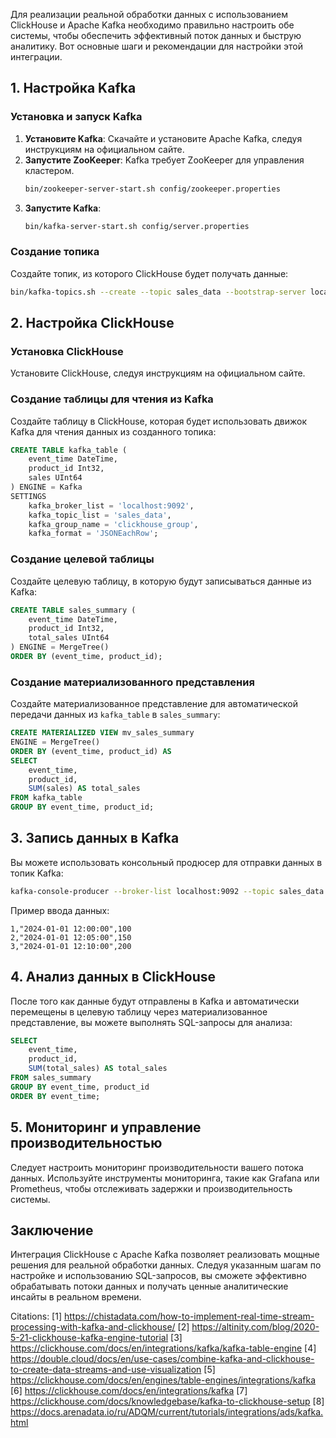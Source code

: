 Для реализации реальной обработки данных с использованием ClickHouse и Apache Kafka необходимо правильно настроить обе системы, чтобы обеспечить эффективный поток данных и быструю аналитику. Вот основные шаги и рекомендации для настройки этой интеграции.

## 1. Настройка Kafka

### Установка и запуск Kafka

1. **Установите Kafka**: Скачайте и установите Apache Kafka, следуя инструкциям на официальном сайте.
2. **Запустите ZooKeeper**: Kafka требует ZooKeeper для управления кластером.
   ```bash
   bin/zookeeper-server-start.sh config/zookeeper.properties
   ```
3. **Запустите Kafka**:
   ```bash
   bin/kafka-server-start.sh config/server.properties
   ```

### Создание топика

Создайте топик, из которого ClickHouse будет получать данные:
```bash
bin/kafka-topics.sh --create --topic sales_data --bootstrap-server localhost:9092 --partitions 3 --replication-factor 1
```

## 2. Настройка ClickHouse

### Установка ClickHouse

Установите ClickHouse, следуя инструкциям на официальном сайте.

### Создание таблицы для чтения из Kafka

Создайте таблицу в ClickHouse, которая будет использовать движок Kafka для чтения данных из созданного топика:

```sql
CREATE TABLE kafka_table (
    event_time DateTime,
    product_id Int32,
    sales UInt64
) ENGINE = Kafka 
SETTINGS 
    kafka_broker_list = 'localhost:9092',
    kafka_topic_list = 'sales_data',
    kafka_group_name = 'clickhouse_group',
    kafka_format = 'JSONEachRow';
```

### Создание целевой таблицы

Создайте целевую таблицу, в которую будут записываться данные из Kafka:

```sql
CREATE TABLE sales_summary (
    event_time DateTime,
    product_id Int32,
    total_sales UInt64
) ENGINE = MergeTree()
ORDER BY (event_time, product_id);
```

### Создание материализованного представления

Создайте материализованное представление для автоматической передачи данных из `kafka_table` в `sales_summary`:

```sql
CREATE MATERIALIZED VIEW mv_sales_summary 
ENGINE = MergeTree() 
ORDER BY (event_time, product_id) AS 
SELECT 
    event_time,
    product_id,
    SUM(sales) AS total_sales 
FROM kafka_table 
GROUP BY event_time, product_id;
```

## 3. Запись данных в Kafka

Вы можете использовать консольный продюсер для отправки данных в топик Kafka:

```bash
kafka-console-producer --broker-list localhost:9092 --topic sales_data --property "parse.key=true" --property "key.separator=:"
```

Пример ввода данных:
```
1,"2024-01-01 12:00:00",100
2,"2024-01-01 12:05:00",150
3,"2024-01-01 12:10:00",200
```

## 4. Анализ данных в ClickHouse

После того как данные будут отправлены в Kafka и автоматически перемещены в целевую таблицу через материализованное представление, вы можете выполнять SQL-запросы для анализа:

```sql
SELECT 
    event_time,
    product_id,
    SUM(total_sales) AS total_sales 
FROM sales_summary 
GROUP BY event_time, product_id 
ORDER BY event_time;
```

## 5. Мониторинг и управление производительностью

Следует настроить мониторинг производительности вашего потока данных. Используйте инструменты мониторинга, такие как Grafana или Prometheus, чтобы отслеживать задержки и производительность системы.

## Заключение

Интеграция ClickHouse с Apache Kafka позволяет реализовать мощные решения для реальной обработки данных. Следуя указанным шагам по настройке и использованию SQL-запросов, вы сможете эффективно обрабатывать потоки данных и получать ценные аналитические инсайты в реальном времени.

Citations:
[1] https://chistadata.com/how-to-implement-real-time-stream-processing-with-kafka-and-clickhouse/
[2] https://altinity.com/blog/2020-5-21-clickhouse-kafka-engine-tutorial
[3] https://clickhouse.com/docs/en/integrations/kafka/kafka-table-engine
[4] https://double.cloud/docs/en/use-cases/combine-kafka-and-clickhouse-to-create-data-streams-and-use-visualization
[5] https://clickhouse.com/docs/en/engines/table-engines/integrations/kafka
[6] https://clickhouse.com/docs/en/integrations/kafka
[7] https://clickhouse.com/docs/knowledgebase/kafka-to-clickhouse-setup
[8] https://docs.arenadata.io/ru/ADQM/current/tutorials/integrations/ads/kafka.html